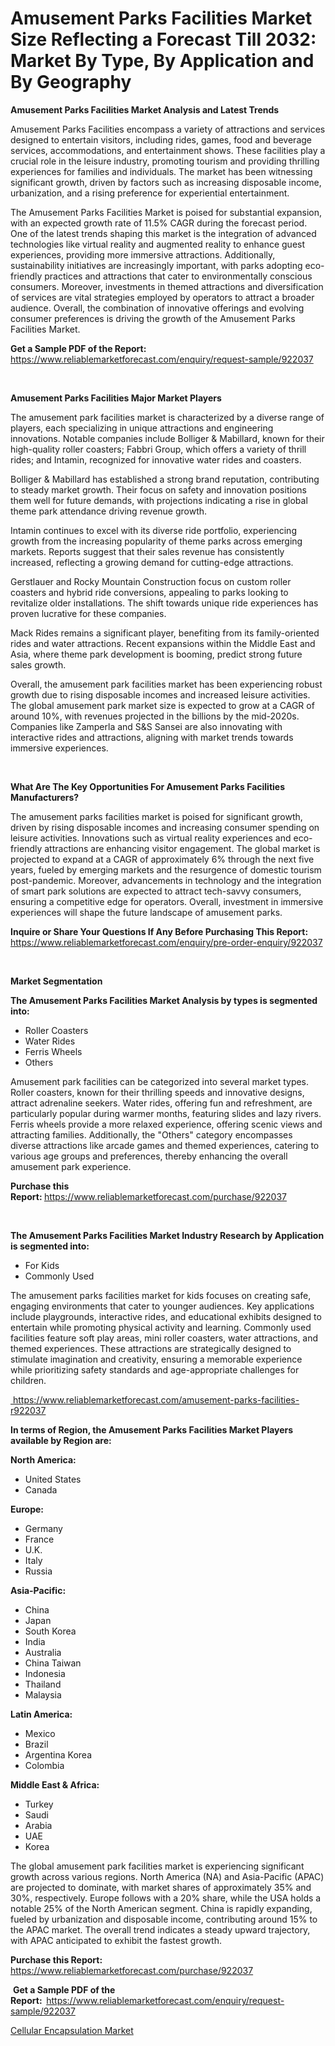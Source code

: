 <p><h1>Amusement Parks Facilities Market Size Reflecting a Forecast Till 2032: Market By Type, By Application and By Geography</h1></p><p><strong>Amusement Parks Facilities Market Analysis and Latest Trends</strong></p>
<p><p>Amusement Parks Facilities encompass a variety of attractions and services designed to entertain visitors, including rides, games, food and beverage services, accommodations, and entertainment shows. These facilities play a crucial role in the leisure industry, promoting tourism and providing thrilling experiences for families and individuals. The market has been witnessing significant growth, driven by factors such as increasing disposable income, urbanization, and a rising preference for experiential entertainment.</p><p>The Amusement Parks Facilities Market is poised for substantial expansion, with an expected growth rate of 11.5% CAGR during the forecast period. One of the latest trends shaping this market is the integration of advanced technologies like virtual reality and augmented reality to enhance guest experiences, providing more immersive attractions. Additionally, sustainability initiatives are increasingly important, with parks adopting eco-friendly practices and attractions that cater to environmentally conscious consumers. Moreover, investments in themed attractions and diversification of services are vital strategies employed by operators to attract a broader audience. Overall, the combination of innovative offerings and evolving consumer preferences is driving the growth of the Amusement Parks Facilities Market.</p></p>
<p><strong>Get a Sample PDF of the Report:&nbsp;</strong> <a href="https://www.reliablemarketforecast.com/enquiry/request-sample/922037?utm_campaign=2413&utm_medium=2&utm_source=Github&utm_content=ia&utm_term=07032025&utm_id=amusement-parks-facilities">https://www.reliablemarketforecast.com/enquiry/request-sample/922037</a></p>
<p>&nbsp;</p>
<p><strong>Amusement Parks Facilities Major Market Players</strong></p>
<p><p>The amusement park facilities market is characterized by a diverse range of players, each specializing in unique attractions and engineering innovations. Notable companies include Bolliger & Mabillard, known for their high-quality roller coasters; Fabbri Group, which offers a variety of thrill rides; and Intamin, recognized for innovative water rides and coasters. </p><p>Bolliger & Mabillard has established a strong brand reputation, contributing to steady market growth. Their focus on safety and innovation positions them well for future demands, with projections indicating a rise in global theme park attendance driving revenue growth. </p><p>Intamin continues to excel with its diverse ride portfolio, experiencing growth from the increasing popularity of theme parks across emerging markets. Reports suggest that their sales revenue has consistently increased, reflecting a growing demand for cutting-edge attractions.</p><p>Gerstlauer and Rocky Mountain Construction focus on custom roller coasters and hybrid ride conversions, appealing to parks looking to revitalize older installations. The shift towards unique ride experiences has proven lucrative for these companies.</p><p>Mack Rides remains a significant player, benefiting from its family-oriented rides and water attractions. Recent expansions within the Middle East and Asia, where theme park development is booming, predict strong future sales growth.</p><p>Overall, the amusement park facilities market has been experiencing robust growth due to rising disposable incomes and increased leisure activities. The global amusement park market size is expected to grow at a CAGR of around 10%, with revenues projected in the billions by the mid-2020s. Companies like Zamperla and S&S Sansei are also innovating with interactive rides and attractions, aligning with market trends towards immersive experiences.</p></p>
<p>&nbsp;</p>
<p><strong>What Are The Key Opportunities For Amusement Parks Facilities Manufacturers?</strong></p>
<p><p>The amusement parks facilities market is poised for significant growth, driven by rising disposable incomes and increasing consumer spending on leisure activities. Innovations such as virtual reality experiences and eco-friendly attractions are enhancing visitor engagement. The global market is projected to expand at a CAGR of approximately 6% through the next five years, fueled by emerging markets and the resurgence of domestic tourism post-pandemic. Moreover, advancements in technology and the integration of smart park solutions are expected to attract tech-savvy consumers, ensuring a competitive edge for operators. Overall, investment in immersive experiences will shape the future landscape of amusement parks.</p></p>
<p><strong>Inquire or Share Your Questions If Any Before Purchasing This Report:</strong> <a href="https://www.reliablemarketforecast.com/enquiry/pre-order-enquiry/922037?utm_campaign=2413&utm_medium=2&utm_source=Github&utm_content=ia&utm_term=07032025&utm_id=amusement-parks-facilities">https://www.reliablemarketforecast.com/enquiry/pre-order-enquiry/922037</a></p>
<p>&nbsp;</p>
<p><strong>Market Segmentation</strong></p>
<p><strong>The Amusement Parks Facilities Market Analysis by types is segmented into:</strong></p>
<p><ul><li>Roller Coasters</li><li>Water Rides</li><li>Ferris Wheels</li><li>Others</li></ul></p>
<p><p>Amusement park facilities can be categorized into several market types. Roller coasters, known for their thrilling speeds and innovative designs, attract adrenaline seekers. Water rides, offering fun and refreshment, are particularly popular during warmer months, featuring slides and lazy rivers. Ferris wheels provide a more relaxed experience, offering scenic views and attracting families. Additionally, the "Others" category encompasses diverse attractions like arcade games and themed experiences, catering to various age groups and preferences, thereby enhancing the overall amusement park experience.</p></p>
<p><strong>Purchase this Report:&nbsp;</strong><a href="https://www.reliablemarketforecast.com/purchase/922037?utm_campaign=2413&utm_medium=2&utm_source=Github&utm_content=ia&utm_term=07032025&utm_id=amusement-parks-facilities">https://www.reliablemarketforecast.com/purchase/922037</a></p>
<p>&nbsp;</p>
<p><strong>The Amusement Parks Facilities Market Industry Research by Application is segmented into:</strong></p>
<p><ul><li>For Kids</li><li>Commonly Used</li></ul></p>
<p><p>The amusement parks facilities market for kids focuses on creating safe, engaging environments that cater to younger audiences. Key applications include playgrounds, interactive rides, and educational exhibits designed to entertain while promoting physical activity and learning. Commonly used facilities feature soft play areas, mini roller coasters, water attractions, and themed experiences. These attractions are strategically designed to stimulate imagination and creativity, ensuring a memorable experience while prioritizing safety standards and age-appropriate challenges for children.</p></p>
<p><a href="https://www.reliablemarketforecast.com/amusement-parks-facilities-r922037?utm_campaign=2413&utm_medium=2&utm_source=Github&utm_content=ia&utm_term=07032025&utm_id=amusement-parks-facilities">&nbsp;https://www.reliablemarketforecast.com/amusement-parks-facilities-r922037</a></p>
<p><strong>In terms of Region, the Amusement Parks Facilities Market Players available by Region are:</strong></p>
<p>
    <p> <strong> North America: </strong>
        <ul>
            <li>United States</li>
            <li>Canada</li>
        </ul>
        </p> 
    <p> <strong> Europe: </strong>
        <ul>
            <li>Germany</li>
            <li>France</li>
            <li>U.K.</li>
            <li>Italy</li>
            <li>Russia</li>
        </ul>
        </p> 
    <p> <strong> Asia-Pacific: </strong>
        <ul>
            <li>China</li>
            <li>Japan</li>
            <li>South Korea</li>
            <li>India</li>
            <li>Australia</li>
            <li>China Taiwan</li>
            <li>Indonesia</li>
            <li>Thailand</li>
            <li>Malaysia</li>
        </ul>
        </p> 
    <p> <strong> Latin America: </strong>
        <ul>
            <li>Mexico</li>
            <li>Brazil</li>
            <li>Argentina Korea</li>
            <li>Colombia</li>
        </ul>
        </p> 
    <p> <strong> Middle East & Africa: </strong>
        <ul>
            <li>Turkey</li>
            <li>Saudi</li>
            <li>Arabia</li>
            <li>UAE</li>
            <li>Korea</li>
        </ul>
    </p>
    </p>
<p><p>The global amusement park facilities market is experiencing significant growth across various regions. North America (NA) and Asia-Pacific (APAC) are projected to dominate, with market shares of approximately 35% and 30%, respectively. Europe follows with a 20% share, while the USA holds a notable 25% of the North American segment. China is rapidly expanding, fueled by urbanization and disposable income, contributing around 15% to the APAC market. The overall trend indicates a steady upward trajectory, with APAC anticipated to exhibit the fastest growth.</p></p>
<p><strong>Purchase this Report: </strong><a href="https://www.reliablemarketforecast.com/purchase/922037?utm_campaign=2413&utm_medium=2&utm_source=Github&utm_content=ia&utm_term=07032025&utm_id=amusement-parks-facilities">https://www.reliablemarketforecast.com/purchase/922037</a></p>
<p>&nbsp;<strong>Get a Sample PDF of the Report:&nbsp;&nbsp;</strong><a href="https://www.reliablemarketforecast.com/enquiry/request-sample/922037?utm_campaign=2413&utm_medium=2&utm_source=Github&utm_content=ia&utm_term=07032025&utm_id=amusement-parks-facilities">https://www.reliablemarketforecast.com/enquiry/request-sample/922037</a></p>
<p><strong></strong></p>
<p><p><a href="https://github.com/dmitriyvo6rog/Market-Research-Report-List-1/blob/main/cellular-encapsulation-market.md?utm_campaign=2413&utm_medium=2&utm_source=Github&utm_content=ia&utm_term=07032025&utm_id=amusement-parks-facilities">Cellular Encapsulation Market</a></p></p>